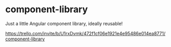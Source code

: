 # component-library
Just a little Angular component library, ideally reusable!


https://trello.com/invite/b/U1rxDvmk/472f1cf06e1921e4e95486e014ea8771/component-library
